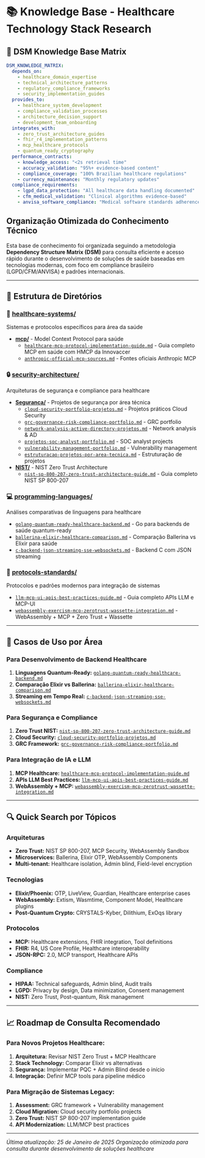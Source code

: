 # 📚 Knowledge Base - Healthcare Technology Stack Research

<!-- DSM:DOMAIN:healthcare|knowledge_management COMPLEXITY:expert DEPS:cross_referenced -->
<!-- DSM:HEALTHCARE:clinical_decision_support|integration_requirements -->
<!-- DSM:PERFORMANCE:knowledge_retrieval:<2s accuracy:95%+ compliance:100% -->
<!-- DSM:COMPLIANCE:LGPD|CFM|ANVISA|Zero_Trust_NIST_SP_800_207 -->

## 🧩 DSM Knowledge Base Matrix
```yaml
DSM_KNOWLEDGE_MATRIX:
  depends_on:
    - healthcare_domain_expertise
    - technical_architecture_patterns
    - regulatory_compliance_frameworks
    - security_implementation_guides
  provides_to:
    - healthcare_system_development
    - compliance_validation_processes
    - architecture_decision_support
    - development_team_onboarding
  integrates_with:
    - zero_trust_architecture_guides
    - fhir_r4_implementation_patterns
    - mcp_healthcare_protocols
    - quantum_ready_cryptography
  performance_contracts:
    - knowledge_access: "<2s retrieval time"
    - accuracy_validation: "95%+ evidence-based content"
    - compliance_coverage: "100% Brazilian healthcare regulations"
    - currency_maintenance: "Monthly regulatory updates"
  compliance_requirements:
    - lgpd_data_protection: "All healthcare data handling documented"
    - cfm_medical_validation: "Clinical algorithms evidence-based"
    - anvisa_software_compliance: "Medical software standards adherence"
```

## Organização Otimizada do Conhecimento Técnico

Esta base de conhecimento foi organizada seguindo a metodologia **Dependency Structure Matrix (DSM)** para consulta eficiente e acesso rápido durante o desenvolvimento de soluções de saúde baseadas em tecnologias modernas, com foco em compliance brasileiro (LGPD/CFM/ANVISA) e padrões internacionais.

---

## 📁 Estrutura de Diretórios

### 🏥 [healthcare-systems/](./healthcare-systems/)
Sistemas e protocolos específicos para área da saúde
- **[mcp/](./healthcare-systems/mcp/)** - Model Context Protocol para saúde
  - [`healthcare-mcp-protocol-implementation-guide.md`](./healthcare-systems/mcp/healthcare-mcp-protocol-implementation-guide.md) - Guia completo MCP em saúde com HMCP da Innovaccer
  - [`anthropic-official-mcp-sources.md`](./healthcare-systems/mcp/anthropic-official-mcp-sources.md) - Fontes oficiais Anthropic MCP

### 🔒 [security-architecture/](./security-architecture/)
Arquiteturas de segurança e compliance para healthcare
- **[Seguranca/](./security-architecture/Seguranca/)** - Projetos de segurança por área técnica
  - [`cloud-security-portfolio-projetos.md`](./security-architecture/Seguranca/cloud-security-portfolio-projetos.md) - Projetos práticos Cloud Security
  - [`grc-governance-risk-compliance-portfolio.md`](./security-architecture/Seguranca/grc-governance-risk-compliance-portfolio.md) - GRC portfolio
  - [`network-analysis-active-directory-projetos.md`](./security-architecture/Seguranca/network-analysis-active-directory-projetos.md) - Network analysis & AD
  - [`projetos-soc-analyst-portfolio.md`](./security-architecture/Seguranca/projetos-soc-analyst-portfolio.md) - SOC analyst projects
  - [`vulnerability-management-portfolio.md`](./security-architecture/Seguranca/vulnerability-management-portfolio.md) - Vulnerability management
  - [`estruturacao-projetos-por-area-tecnica.md`](./security-architecture/Seguranca/estruturacao-projetos-por-area-tecnica.md) - Estruturação de projetos
- **[NIST/](./security-architecture/Seguranca/NIST/)** - NIST Zero Trust Architecture
  - [`nist-sp-800-207-zero-trust-architecture-guide.md`](./security-architecture/Seguranca/NIST/nist-sp-800-207-zero-trust-architecture-guide.md) - Guia completo NIST SP 800-207

### 💻 [programming-languages/](./programming-languages/)
Análises comparativas de linguagens para healthcare
- [`golang-quantum-ready-healthcare-backend.md`](./programming-languages/golang-quantum-ready-healthcare-backend.md) - Go para backends de saúde quantum-ready
- [`ballerina-elixir-healthcare-comparison.md`](./programming-languages/ballerina-elixir-healthcare-comparison.md) - Comparação Ballerina vs Elixir para saúde
- [`c-backend-json-streaming-sse-websockets.md`](./programming-languages/c-backend-json-streaming-sse-websockets.md) - Backend C com JSON streaming

### 📡 [protocols-standards/](./protocols-standards/)
Protocolos e padrões modernos para integração de sistemas
- [`llm-mcp-ui-apis-best-practices-guide.md`](./protocols-standards/llm-mcp-ui-apis-best-practices-guide.md) - Guia completo APIs LLM e MCP-UI
- [`webassembly-exercism-mcp-zerotrust-wassette-integration.md`](./protocols-standards/webassembly-exercism-mcp-zerotrust-wassette-integration.md) - WebAssembly + MCP + Zero Trust + Wassette

---

## 🎯 Casos de Uso por Área

### Para Desenvolvimento de Backend Healthcare
1. **Linguagens Quantum-Ready:** [`golang-quantum-ready-healthcare-backend.md`](./programming-languages/golang-quantum-ready-healthcare-backend.md)
2. **Comparação Elixir vs Ballerina:** [`ballerina-elixir-healthcare-comparison.md`](./programming-languages/ballerina-elixir-healthcare-comparison.md)
3. **Streaming em Tempo Real:** [`c-backend-json-streaming-sse-websockets.md`](./programming-languages/c-backend-json-streaming-sse-websockets.md)

### Para Segurança e Compliance
1. **Zero Trust NIST:** [`nist-sp-800-207-zero-trust-architecture-guide.md`](./security-architecture/Seguranca/NIST/nist-sp-800-207-zero-trust-architecture-guide.md)
2. **Cloud Security:** [`cloud-security-portfolio-projetos.md`](./security-architecture/Seguranca/cloud-security-portfolio-projetos.md)
3. **GRC Framework:** [`grc-governance-risk-compliance-portfolio.md`](./security-architecture/Seguranca/grc-governance-risk-compliance-portfolio.md)

### Para Integração de IA e LLM
1. **MCP Healthcare:** [`healthcare-mcp-protocol-implementation-guide.md`](./healthcare-systems/mcp/healthcare-mcp-protocol-implementation-guide.md)
2. **APIs LLM Best Practices:** [`llm-mcp-ui-apis-best-practices-guide.md`](./protocols-standards/llm-mcp-ui-apis-best-practices-guide.md)
3. **WebAssembly + MCP:** [`webassembly-exercism-mcp-zerotrust-wassette-integration.md`](./protocols-standards/webassembly-exercism-mcp-zerotrust-wassette-integration.md)

---

## 🔍 Quick Search por Tópicos

### Arquiteturas
- **Zero Trust:** NIST SP 800-207, MCP Security, WebAssembly Sandbox
- **Microservices:** Ballerina, Elixir OTP, WebAssembly Components
- **Multi-tenant:** Healthcare isolation, Admin blind, Field-level encryption

### Tecnologias
- **Elixir/Phoenix:** OTP, LiveView, Guardian, Healthcare enterprise cases
- **WebAssembly:** Extism, Wasmtime, Component Model, Healthcare plugins
- **Post-Quantum Crypto:** CRYSTALS-Kyber, Dilithium, ExOqs library

### Protocolos
- **MCP:** Healthcare extensions, FHIR integration, Tool definitions
- **FHIR:** R4, US Core Profile, Healthcare interoperability
- **JSON-RPC:** 2.0, MCP transport, Healthcare APIs

### Compliance
- **HIPAA:** Technical safeguards, Admin blind, Audit trails
- **LGPD:** Privacy by design, Data minimization, Consent management
- **NIST:** Zero Trust, Post-quantum, Risk management

---

## 📈 Roadmap de Consulta Recomendado

### Para Novos Projetos Healthcare:
1. **Arquitetura:** Revisar NIST Zero Trust + MCP Healthcare
2. **Stack Technology:** Comparar Elixir vs alternativas
3. **Segurança:** Implementar PQC + Admin Blind desde o início
4. **Integração:** Definir MCP tools para pipeline médico

### Para Migração de Sistemas Legacy:
1. **Assessment:** GRC framework + Vulnerability management
2. **Cloud Migration:** Cloud security portfolio projects
3. **Zero Trust:** NIST SP 800-207 implementation guide
4. **API Modernization:** LLM/MCP best practices

---

*Última atualização: 25 de Janeiro de 2025*
*Organização otimizada para consulta durante desenvolvimento de soluções healthcare*